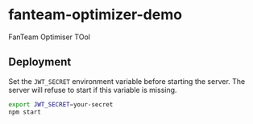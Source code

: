 # fanteam-optimizer-demo
FanTeam Optimiser TOol

## Deployment

Set the `JWT_SECRET` environment variable before starting the server. The
server will refuse to start if this variable is missing.

```bash
export JWT_SECRET=your-secret
npm start
```
